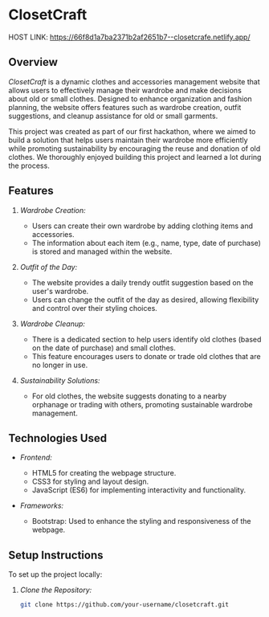 # ClosetCraft

HOST LINK: https://66f8d1a7ba2371b2af2651b7--closetcrafe.netlify.app/

## Overview

*ClosetCraft* is a dynamic clothes and accessories management website that allows users to effectively manage their wardrobe and make decisions about old or small clothes. Designed to enhance organization and fashion planning, the website offers features such as wardrobe creation, outfit suggestions, and cleanup assistance for old or small garments.

This project was created as part of our first hackathon, where we aimed to build a solution that helps users maintain their wardrobe more efficiently while promoting sustainability by encouraging the reuse and donation of old clothes. We thoroughly enjoyed building this project and learned a lot during the process.

## Features

1. *Wardrobe Creation:*
   - Users can create their own wardrobe by adding clothing items and accessories.
   - The information about each item (e.g., name, type, date of purchase) is stored and managed within the website.

2. *Outfit of the Day:*
   - The website provides a daily trendy outfit suggestion based on the user's wardrobe.
   - Users can change the outfit of the day as desired, allowing flexibility and control over their styling choices.

3. *Wardrobe Cleanup:*
   - There is a dedicated section to help users identify old clothes (based on the date of purchase) and small clothes.
   - This feature encourages users to donate or trade old clothes that are no longer in use.

4. *Sustainability Solutions:*
   - For old clothes, the website suggests donating to a nearby orphanage or trading with others, promoting sustainable wardrobe management.

## Technologies Used

- *Frontend:*
  - HTML5 for creating the webpage structure.
  - CSS3 for styling and layout design.
  - JavaScript (ES6) for implementing interactivity and functionality.
  
- *Frameworks:*
  - Bootstrap: Used to enhance the styling and responsiveness of the webpage.

## Setup Instructions

To set up the project locally:

1. *Clone the Repository:*
   ```bash
   git clone https://github.com/your-username/closetcraft.git
